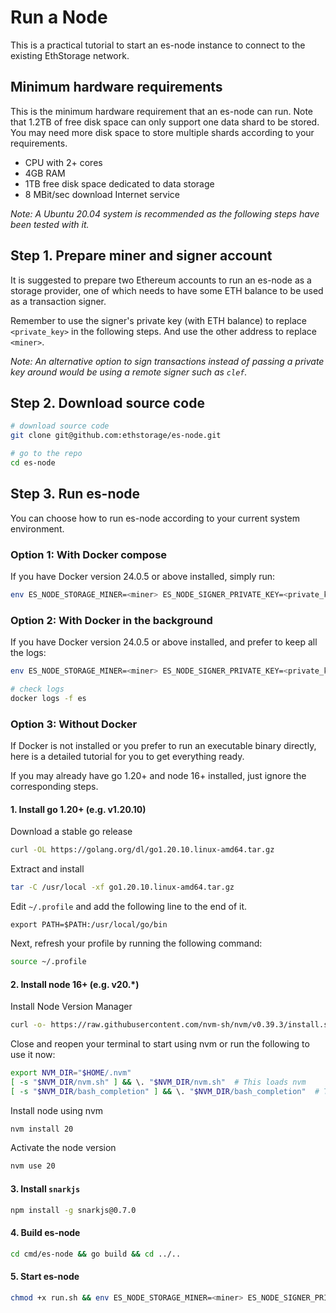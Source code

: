 # Run a Node

This is a practical tutorial to start an es-node instance to connect to the existing EthStorage network.

## Minimum hardware requirements

This is the minimum hardware requirement that an es-node can run. Note that 1.2TB of free disk space can only support one data shard to be stored. You may need more disk space to store multiple shards according to your requirements. 

- CPU with 2+ cores
- 4GB RAM
- 1TB free disk space dedicated to data storage
- 8 MBit/sec download Internet service

_Note: A Ubuntu 20.04 system is recommended as the following steps have been tested with it._

## Step 1. Prepare miner and signer account

It is suggested to prepare two Ethereum accounts to run an es-node as a storage provider, one of which needs to have some ETH balance to be used as a transaction signer.

Remember to use the signer's private key (with ETH balance) to replace `<private_key>` in the following steps. And use the other address to replace `<miner>`.

_Note: An alternative option to sign transactions instead of passing a private key around would be using a remote signer such as `clef`._

## Step 2. Download source code
```sh
# download source code
git clone git@github.com:ethstorage/es-node.git

# go to the repo
cd es-node
```
## Step 3. Run es-node

You can choose how to run es-node according to your current system environment. 

### Option 1: With Docker compose

If you have Docker version 24.0.5 or above installed, simply run:
```sh
env ES_NODE_STORAGE_MINER=<miner> ES_NODE_SIGNER_PRIVATE_KEY=<private_key> docker compose up 
```
### Option 2: With Docker in the background

If you have Docker version 24.0.5 or above installed, and prefer to keep all the logs:

```sh
env ES_NODE_STORAGE_MINER=<miner> ES_NODE_SIGNER_PRIVATE_KEY=<private_key> ./run-docker.sh

# check logs
docker logs -f es 
```
### Option 3: Without Docker

If Docker is not installed or you prefer to run an executable binary directly, here is a detailed tutorial for you to get everything ready. 

If you may already have go 1.20+ and node 16+ installed, just ignore the corresponding steps.

#### 1. Install go 1.20+ (e.g. v1.20.10)

Download a stable go release
```sh
curl -OL https://golang.org/dl/go1.20.10.linux-amd64.tar.gz
```
Extract and install
```sh
tar -C /usr/local -xf go1.20.10.linux-amd64.tar.gz
```
Edit `~/.profile` and add the following line to the end of it.
```
export PATH=$PATH:/usr/local/go/bin
```
Next, refresh your profile by running the following command:
```sh
source ~/.profile
```
#### 2. Install node 16+ (e.g. v20.*)

Install Node Version Manager
```sh
curl -o- https://raw.githubusercontent.com/nvm-sh/nvm/v0.39.3/install.sh | bash
```
Close and reopen your terminal to start using nvm or run the following to use it now:
```sh
export NVM_DIR="$HOME/.nvm"
[ -s "$NVM_DIR/nvm.sh" ] && \. "$NVM_DIR/nvm.sh"  # This loads nvm
[ -s "$NVM_DIR/bash_completion" ] && \. "$NVM_DIR/bash_completion"  # This loads nvm bash_completion
```
Install node using nvm
```sh
nvm install 20
```
Activate the node version
```sh
nvm use 20
```
#### 3. Install `snarkjs`
```sh
npm install -g snarkjs@0.7.0
```
#### 4. Build es-node
```sh
cd cmd/es-node && go build && cd ../..
```
#### 5. Start es-node
```sh
chmod +x run.sh && env ES_NODE_STORAGE_MINER=<miner> ES_NODE_SIGNER_PRIVATE_KEY=<private_key> ./run.sh
```